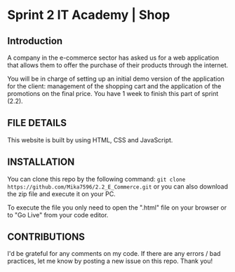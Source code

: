 # Sprint 2 IT Academy | Shop

## Introduction

A company in the e-commerce sector has asked us for a web application that allows them to offer the purchase of their products through the internet.

You will be in charge of setting up an initial demo version of the application for the client: management of the shopping cart and the application of the promotions on the final price. You have 1 week to finish this part of sprint (2.2).


## FILE DETAILS

This website is built by using HTML, CSS and JavaScript.


## INSTALLATION

You can clone this repo by the following command: `git clone https://github.com/Mika7596/2.2_E_Commerce.git` or you can also download the zip file and execute it on your PC.

To execute the file you only need to open the ".html" file on your browser or to "Go Live" from your code editor.

## CONTRIBUTIONS

I'd be grateful for any comments on my code. If there are any errors / bad practices, let me know by posting a new issue on this repo. Thank you!